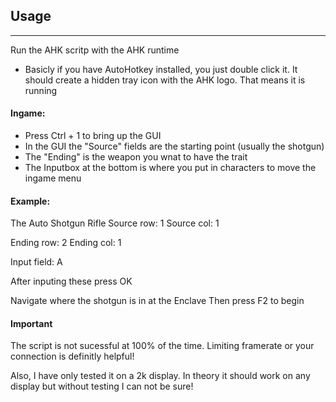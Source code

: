 ## Usage
***
Run the AHK scritp with the AHK runtime
 - Basicly if you have AutoHotkey installed, you just double click it. It should create a hidden tray icon with the AHK logo. That means it is running

#### Ingame: 

 - Press Ctrl + 1 to bring up the GUI
 - In the GUI the "Source" fields are the starting point (usually the shotgun)
 - The "Ending" is the weapon you wnat to have the trait
 - The Inputbox at the bottom is where you put in characters to move the ingame menu

#### Example:

The Auto Shotgun Rifle
Source row: 1
Source col: 1

Ending row: 2
Ending col: 1

Input field: A

After inputing these press OK

Navigate where the shotgun is in at the Enclave
Then press F2 to begin


#### Important

The script is not sucessful at 100% of the time. Limiting framerate or your connection is definitly helpful!

Also, I have only tested it on a 2k display. In theory it should work on any display but without testing I can not be sure!
